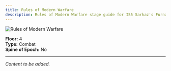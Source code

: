 ```yaml
---
title: Rules of Modern Warfare
description: Rules of Modern Warfare stage guide for IS5 Sarkaz's Furnaceside Fables
---
```


<img src="/stages/rules-of-modern-warfare.png" alt="Rules of Modern Warfare" />

**Floor:** 4  
**Type:** Combat  
**Spine of Epoch:** No  

---

*Content to be added.*
